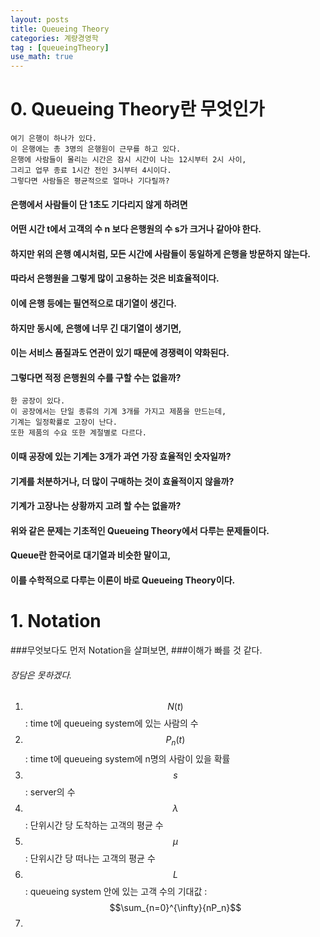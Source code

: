 ```yaml
---
layout: posts
title: Queueing Theory
categories: 계량경영학
tag : [queueingTheory]
use_math: true
---
```


# 0. Queueing Theory란 무엇인가
```
여기 은행이 하나가 있다.  
이 은행에는 총 3명의 은행원이 근무를 하고 있다.  
은행에 사람들이 몰리는 시간은 잠시 시간이 나는 12시부터 2시 사이,  
그리고 업무 종료 1시간 전인 3시부터 4시이다.  
그렇다면 사람들은 평균적으로 얼마나 기다릴까?  
```

#### 은행에서 사람들이 단 1초도 기다리지 않게 하려면  
#### 어떤 시간 t에서 고객의 수 n 보다 은행원의 수 s가 크거나 같아야 한다.  
#### 하지만 위의 은행 예시처럼, 모든 시간에 사람들이 동일하게 은행을 방문하지 않는다.  
#### 따라서 은행원을 그렇게 많이 고용하는 것은 비효율적이다.  
#### 이에 은행 등에는 필연적으로 대기열이 생긴다.  

#### 하지만 동시에, 은행에 너무 긴 대기열이 생기면,  
#### 이는 서비스 품질과도 연관이 있기 때문에 경쟁력이 약화된다.  
#### 그렇다면 적정 은행원의 수를 구할 수는 없을까?  

```
한 공장이 있다. 
이 공장에서는 단일 종류의 기계 3개를 가지고 제품을 만드는데,  
기계는 일정확률로 고장이 난다.  
또한 제품의 수요 또한 계절별로 다르다.  
```
#### 이때 공장에 있는 기계는 3개가 과연 가장 효율적인 숫자일까?  
#### 기계를 처분하거나, 더 많이 구매하는 것이 효율적이지 않을까?  
#### 기계가 고장나는 상황까지 고려 할 수는 없을까?  

#### 위와 같은 문제는 기초적인 Queueing Theory에서 다루는 문제들이다.  
#### Queue란 한국어로 대기열과 비슷한 말이고,  
#### 이를 수학적으로 다루는 이론이 바로 Queueing Theory이다.  

# 1. Notation 

###무엇보다도 먼저 Notation을 살펴보면, 
###이해가 빠를 것 같다. 
###### 장담은 못하겠다. 

1. $$N(t)$$ : time t에 queueing system에 있는 사람의 수
2. $$P_n(t)$$ : time t에 queueing system에 n명의 사람이 있을 확률
3. $$s$$ : server의 수 
4. $$\lambda$$ : 단위시간 당 도착하는 고객의 평균 수 
5. $$\mu$$ : 단위시간 당 떠나는 고객의 평균 수 
6. $$L$$ : queueing system 안에 있는 고객 수의 기대값 : $$\sum_{n=0}^{\infty}{nP_n}$$
7. 




